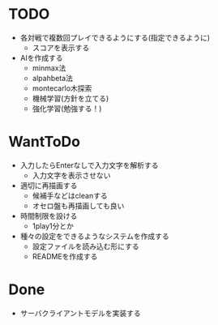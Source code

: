 # TODO
- 各対戦で複数回プレイできるようにする(指定できるように)
    - スコアを表示する
- AIを作成する
    - minmax法
    - alpahbeta法
    - montecarlo木探索
    - 機械学習(方針を立てる)
    - 強化学習(勉強する！)

# WantToDo
- 入力したらEnterなしで入力文字を解析する
    - 入力文字を表示させない
- 適切に再描画する
    - 候補手などはcleanする
    - オセロ盤も再描画しても良い
- 時間制限を設ける
    - 1play1分とか
- 種々の設定をできるようなシステムを作成する
    - 設定ファイルを読み込む形にする
    - READMEを作成する

# Done 
- サーバクライアントモデルを実装する